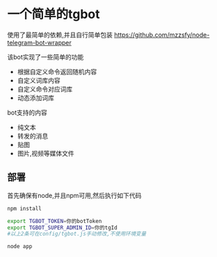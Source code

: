 # 一个简单的tgbot

使用了最简单的依赖,并且自行简单包装 https://github.com/mzzsfy/node-telegram-bot-wrapper

该bot实现了一些简单的功能

- 根据自定义命令返回随机内容
- 自定义词库内容
- 自定义命令对应词库
- 动态添加词库

bot支持的内容

- 纯文本
- 转发的消息
- 贴图
- 图片,视频等媒体文件

## 部署

首先确保有node,并且npm可用,然后执行如下代码

```bash
npm install

export TGBOT_TOKEN=你的botToken
export TGBOT_SUPER_ADMIN_ID=你的tgId
#以上2条可在config/tgbot.js手动修改,不使用环境变量

node app
```
